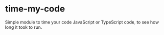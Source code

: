 # time-my-code
Simple module to time your code JavaScript or TypeScript code, to see how long it took to run.
